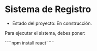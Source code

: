 <h1> Sistema de Registro</h1>

- Estado del proyecto: En construcción.

Para ejecutar el sistema, debes poner:

´¨¨npm install react¨¨¨
